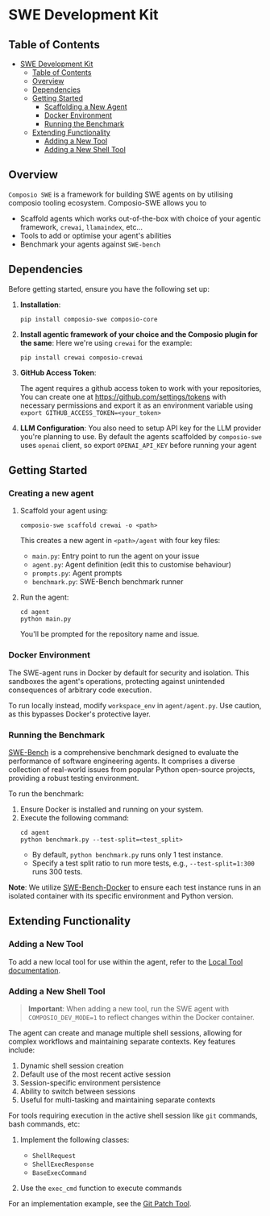 # SWE Development Kit

## Table of Contents

- [SWE Development Kit](#swe-development-kit)
  - [Table of Contents](#table-of-contents)
  - [Overview](#overview)
  - [Dependencies](#dependencies)
  - [Getting Started](#getting-started)
    - [Scaffolding a New Agent](#scaffolding-a-new-agent)
    - [Docker Environment](#docker-environment)
    - [Running the Benchmark](#running-the-benchmark)
  - [Extending Functionality](#extending-functionality)
    - [Adding a New Tool](#adding-a-new-tool)
    - [Adding a New Shell Tool](#adding-a-new-shell-tool)

## Overview

`Composio SWE` is a framework for building SWE agents on by utilising composio tooling ecosystem. Composio-SWE allows you to

- Scaffold agents which works out-of-the-box with choice of your agentic framework, `crewai`, `llamaindex`, etc...
- Tools to add or optimise your agent's abilities
- Benchmark your agents against `SWE-bench`

## Dependencies

Before getting started, ensure you have the following set up:

1. **Installation**:

   ```
   pip install composio-swe composio-core
   ```

2. **Install agentic framework of your choice and the Composio plugin for the same**:
   Here we're using `crewai` for the example:

   ```
   pip install crewai composio-crewai
   ```

3. **GitHub Access Token**:

    The agent requires a github access token to work with your repositories, You can create one at https://github.com/settings/tokens with necessary permissions and export it as an environment variable using `export GITHUB_ACCESS_TOKEN=<your_token>`

4. **LLM Configuration**:
   You also need to setup API key for the LLM provider you're planning to use. By default the agents scaffolded by `composio-swe` uses `openai` client, so export  `OPENAI_API_KEY` before running your agent

## Getting Started

### Creating a new agent

1. Scaffold your agent using:

   ```
   composio-swe scaffold crewai -o <path>
   ```

   This creates a new agent in `<path>/agent` with four key files:

   - `main.py`: Entry point to run the agent on your issue
   - `agent.py`: Agent definition (edit this to customise behaviour)
   - `prompts.py`: Agent prompts
   - `benchmark.py`: SWE-Bench benchmark runner

2. Run the agent:
   ```
   cd agent
   python main.py
   ```
   You'll be prompted for the repository name and issue.

### Docker Environment

The SWE-agent runs in Docker by default for security and isolation. This sandboxes the agent's operations, protecting against unintended consequences of arbitrary code execution.

To run locally instead, modify `workspace_env` in `agent/agent.py`. Use caution, as this bypasses Docker's protective layer.

### Running the Benchmark

[SWE-Bench](https://www.swebench.com/) is a comprehensive benchmark designed to evaluate the performance of software engineering agents. It comprises a diverse collection of real-world issues from popular Python open-source projects, providing a robust testing environment.

To run the benchmark:

1. Ensure Docker is installed and running on your system.
2. Execute the following command:
   ```
   cd agent
   python benchmark.py --test-split=<test_split>
   ```
   - By default, `python benchmark.py` runs only 1 test instance.
   - Specify a test split ratio to run more tests, e.g., `--test-split=1:300` runs 300 tests.

**Note**: We utilize [SWE-Bench-Docker](https://github.com/aorwall/SWE-bench-docker) to ensure each test instance runs in an isolated container with its specific environment and Python version.

## Extending Functionality

### Adding a New Tool

To add a new local tool for use within the agent, refer to the [Local Tool documentation](https://docs.composio.dev/sdk/python/local_tools).

### Adding a New Shell Tool

> **Important**: When adding a new tool, run the SWE agent with `COMPOSIO_DEV_MODE=1` to reflect changes within the Docker container.

The agent can create and manage multiple shell sessions, allowing for complex workflows and maintaining separate contexts. Key features include:

1. Dynamic shell session creation
2. Default use of the most recent active session
3. Session-specific environment persistence
4. Ability to switch between sessions
5. Useful for multi-tasking and maintaining separate contexts

For tools requiring execution in the active shell session like `git` commands, bash commands, etc:

1. Implement the following classes:

   - `ShellRequest`
   - `ShellExecResponse`
   - `BaseExecCommand`

2. Use the `exec_cmd` function to execute commands

For an implementation example, see the [Git Patch Tool](https://github.com/ComposioHQ/composio/blob/master/python/composio/tools/local/shelltool/git_cmds/actions/get_patch.py).
